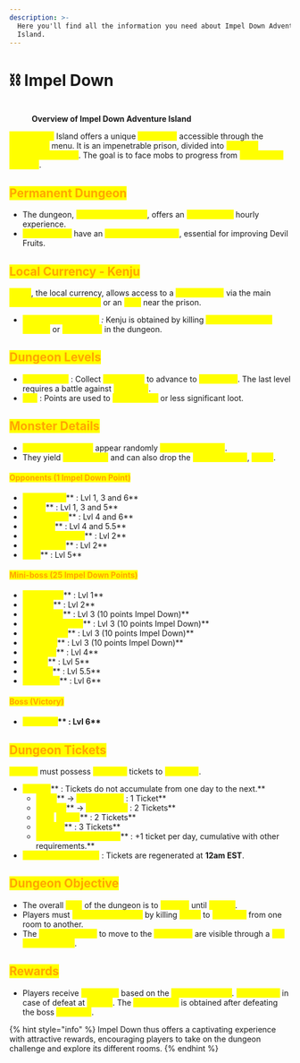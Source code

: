 ```yaml
---
description: >-
  Here you'll find all the information you need about Impel Down Adventure
  Island.
---
```


# ⛓️ Impel Down

<figure><img src="../../.gitbook/assets/image (78).png" alt=""><figcaption><p><strong>Overview of Impel Down Adventure Island</strong></p></figcaption></figure>

<mark style="color:yellow;">**Impel Down**</mark> Island offers a unique <mark style="color:yellow;">**adventure**</mark> accessible through the <mark style="color:yellow;">**`/adventure`**</mark> menu. It is an impenetrable prison, divided into <mark style="color:yellow;">**levels of increasing danger**</mark>. The goal is to face mobs to progress from <mark style="color:yellow;">**one level to another**</mark>.

## <mark style="color:orange;">**Permanent Dungeon**</mark>

* The dungeon, <mark style="color:yellow;">**open continuously**</mark>, offers an <mark style="color:yellow;">**unrestricted**</mark> hourly experience.&#x20;
* <mark style="color:yellow;">**Rumble Balls**</mark> have an <mark style="color:yellow;">**enhanced drop rate**</mark>, essential for improving Devil Fruits.

## <mark style="color:orange;">**Local Currency - Kenju**</mark>

<mark style="color:yellow;">**Kenju**</mark>, the local currency, allows access to a <mark style="color:yellow;">**special shop**</mark> via the main <mark style="color:yellow;">**adventure islands menu**</mark> or an <mark style="color:yellow;">**NPC**</mark> near the prison.

* _<mark style="color:yellow;">**How to obtain Kenju**</mark> :_ Kenju is obtained by killing <mark style="color:yellow;">**Impel Down mini-bosses**</mark> or <mark style="color:yellow;">**advancing**</mark> in the dungeon.

## <mark style="color:orange;">**Dungeon Levels**</mark>

* <mark style="color:yellow;">**Progression**</mark> : Collect <mark style="color:yellow;">**200 points**</mark> to advance to <mark style="color:yellow;">**each level**</mark>. The last level requires a battle against <mark style="color:yellow;">**Magellan**</mark>.
* <mark style="color:yellow;">**Use**</mark> : Points are used to <mark style="color:yellow;">**obtain more**</mark> or less significant loot.

## <mark style="color:orange;">**Monster Details**</mark>

* <mark style="color:yellow;">**Mobs/Mini Bosses**</mark> appear randomly <mark style="color:yellow;">**every 10 minutes**</mark>.
* They yield <mark style="color:yellow;">**more points**</mark> and can also drop the <mark style="color:yellow;">**local currency**</mark>, <mark style="color:yellow;">**Kenju**</mark>.

#### <mark style="color:orange;">**Opponents (1 Impel Down Point)**</mark>

* <mark style="color:yellow;">**Blue Gorilla**</mark>** : Lvl 1, 3 and 6**
* <mark style="color:yellow;">**Guard**</mark>** : Lvl 1, 3 and 5**
* <mark style="color:yellow;">**Executioner**</mark>** : Lvl 4 and 6**
* <mark style="color:yellow;">**Prisoner**</mark>** : Lvl 4 and 5.5**
* <mark style="color:yellow;">**Puzzle Scorpion**</mark>** : Lvl 2**
* <mark style="color:yellow;">**Manticores**</mark>** : Lvl 2**
* <mark style="color:yellow;">**Wolf**</mark>** : Lvl 5**

#### <mark style="color:orange;">**Mini-boss (25 Impel Down Points)**</mark>

* <mark style="color:yellow;">**Hannyabal**</mark>** : Lvl 1**
* <mark style="color:yellow;">**Bonclay**</mark>** : Lvl 2**
* <mark style="color:yellow;">**MinoKoala**</mark>** : Lvl 3 (10 points Impel Down)**
* <mark style="color:yellow;">**Minorhinoceros**</mark>** : Lvl 3 (10 points Impel Down)**
* <mark style="color:yellow;">**Minozebrea**</mark>** : Lvl 3 (10 points Impel Down)**
* <mark style="color:yellow;">**Minotaur**</mark>** : Lvl 3 (10 points Impel Down)**
* <mark style="color:yellow;">**Saldeath**</mark>** : Lvl 4**
* <mark style="color:yellow;">**Shiliex**</mark>** : Lvl 5**
* <mark style="color:yellow;">**Ivankov**</mark>** : Lvl 5.5**
* <mark style="color:yellow;">**Crocodile**</mark>** : Lvl 6**

#### <mark style="color:orange;">**Boss (Victory)**</mark>

* #### <mark style="color:yellow;">**Magellan**</mark>** : Lvl 6**

## <mark style="color:orange;">**Dungeon Tickets**</mark>

<mark style="color:yellow;">**Players**</mark> must possess <mark style="color:yellow;">**dungeon**</mark> tickets to <mark style="color:yellow;">**access it**</mark>.

* <mark style="color:yellow;">**Tickets**</mark>** : Tickets do not accumulate from one day to the next.**
  * <mark style="color:yellow;">**Slave**</mark>** → **<mark style="color:yellow;">**SuperNovae**</mark>** : 1 Ticket**
  * <mark style="color:yellow;">**Warlord**</mark>** → **<mark style="color:yellow;">**Pirate King**</mark>** : 2 Tickets**
  * <mark style="color:yellow;">**Hero**</mark> <mark style="color:yellow;">**& Elite**</mark>** : 2 Tickets**
  * <mark style="color:yellow;">**Legend**</mark>** : 3 Tickets**
  * <mark style="color:yellow;">**Premium Subscription**</mark>** : +1 ticket per day, cumulative with other requirements.**
* <mark style="color:yellow;">**Ticket Regeneration**</mark> : Tickets are regenerated at **12am EST**.

## <mark style="color:orange;">**Dungeon Objective**</mark>

* The overall <mark style="color:yellow;">**goal**</mark> of the dungeon is to <mark style="color:yellow;">**survive**</mark> until <mark style="color:yellow;">**room 7**</mark>.&#x20;
* Players must <mark style="color:yellow;">**accumulate points**</mark> by killing <mark style="color:yellow;">**mobs**</mark> to <mark style="color:yellow;">**progress**</mark> from one room to another.&#x20;
* The <mark style="color:yellow;">**required points**</mark> to move to the <mark style="color:yellow;">**next room**</mark> are visible through a <mark style="color:yellow;">**bar on the screen**</mark>.

## <mark style="color:orange;">**Rewards**</mark>

* Players receive <mark style="color:yellow;">**5 rewards**</mark> based on the <mark style="color:yellow;">**completed floor**</mark>. <mark style="color:yellow;">**No rewards**</mark> in case of defeat at <mark style="color:yellow;">**Level 1**</mark>. The <mark style="color:yellow;">**best reward**</mark> is obtained after defeating the boss <mark style="color:yellow;">**Magellan**</mark>.

{% hint style="info" %}
Impel Down thus offers a captivating experience with attractive rewards, encouraging players to take on the dungeon challenge and explore its different rooms.
{% endhint %}
